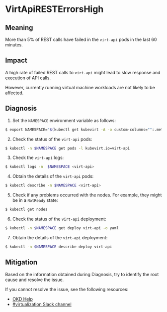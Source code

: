 <!-- Edited by Jiří Herrmann, 8 Nov 2022 -->

# VirtApiRESTErrorsHigh

## Meaning

More than 5% of REST calls have failed in the `virt-api` pods in the last 60 minutes.

## Impact

A high rate of failed REST calls to `virt-api` might lead to slow response and execution of API calls.

However, currently running virtual machine workloads are not likely to be affected. 

## Diagnosis

1. Set the `NAMESPACE` environment variable as follows:
```bash
$ export NAMESPACE="$(kubectl get kubevirt -A -o custom-columns="":.metadata.namespace)"
```

2. Check the status of the `virt-api` pods:
```bash
$ kubectl -n $NAMESPACE get pods -l kubevirt.io=virt-api
```

3. Check the `virt-api` logs:
```bash
$ kubectl logs -n  $NAMESPACE <virt-api>
```

4. Obtain the details of the `virt-api` pods:
```bash
$ kubectl describe -n $NAMESPACE <virt-api>
```

5. Check if any problems occurred with the nodes. For example, they might be in a `NotReady` state:
```bash
$ kubectl get nodes
```

6. Check the status of the `virt-api` deployment:
```bash
$ kubectl -n $NAMESPACE get deploy virt-api -o yaml
```

7. Obtain the details of the `virt-api` deployment:
```bash
$ kubectl -n $NAMESPACE describe deploy virt-api
```

## Mitigation

Based on the information obtained during Diagnosis, try to identify the root cause and resolve the issue.

<!--DS: If you cannot resolve the issue, log in to the link:https://access.redhat.com[Customer Portal] and open a support case, attaching the artifacts gathered during the Diagnosis procedure.-->
<!--USstart-->
If you cannot resolve the issue, see the following resources:

- [OKD Help](https://www.okd.io/help/)
- [#virtualization Slack channel](https://kubernetes.slack.com/channels/virtualization)
<!--USend-->